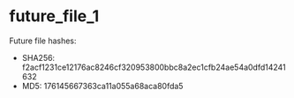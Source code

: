 # future_file_1
Future file hashes:

- SHA256: f2acf1231ce12176ac8246cf320953800bbc8a2ec1cfb24ae54a0dfd14241632
- MD5: 176145667363ca11a055a68aca80fda5
